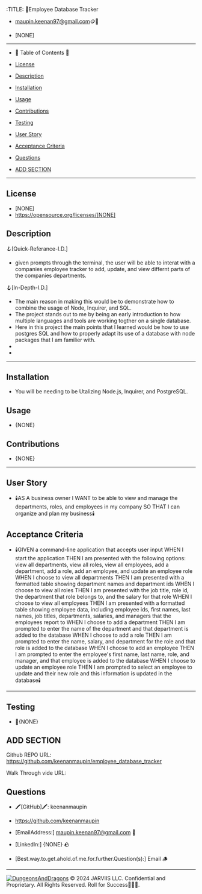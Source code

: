 
  :TITLE:
👑Employee Database Tracker 

- maupin.keenan97@gmail.com🪙💸

- [NONE]
-----------------------------------------------------------

- 🧭 Table of Contents 🧭 

- [License](#license)

- [Description](#description)

- [Installation](#installation)

- [Usage](#usage)

- [Contributions](#contributions)

- [Testing](#testing)

- [User Story](#user-story)

- [Acceptance Criteria](#acceptance-criteria)

- [Questions](#questions)

- [ADD SECTION](#add-section)

-------------------------------------------------------
## License
- [NONE]
- https://opensource.org/licenses/[NONE]

## Description

🪝[Quick-Referance-I.D.] 
- given prompts through the terminal, the user will be able to interat with a companies employee tracker to add, 
  update, and view differnt  parts of the companies departments.

🪝[In-Depth-I.D.] 
- The main reason in making this would be to demonstrate how to combine the usage of Node, Inquirer, and SQL.
- The project stands out to me by being an early introduction to how multiple languages and tools are working togther on a single database.
- Here in this project the main points that I learned would be how to use postgres SQL and how to properly adapt its use of a database with node packages that I am familier 
  with.
- 
- 

-------------------------------------------------------
## Installation 
- You will be needing to  be Utalizing  Node.js, Inquirer, and PostgreSQL.
## Usage
- {NONE}
## Contributions
- {NONE}
-------------------------------------------------------
## User Story
- 🕯️AS A business owner
I WANT to be able to view and manage the departments, roles, and employees in my company
SO THAT I can organize and plan my business🕯️

## Acceptance Criteria
- 🕯️GIVEN a command-line application that accepts user input
WHEN I start the application
THEN I am presented with the following options: view all departments, view all roles, view all employees, add a department, add a role, add an employee, and update an employee role
WHEN I choose to view all departments
THEN I am presented with a formatted table showing department names and department ids
WHEN I choose to view all roles
THEN I am presented with the job title, role id, the department that role belongs to, and the salary for that role
WHEN I choose to view all employees
THEN I am presented with a formatted table showing employee data, including employee ids, first names, last names, job titles, departments, salaries, and managers that the employees report to
WHEN I choose to add a department
THEN I am prompted to enter the name of the department and that department is added to the database
WHEN I choose to add a role
THEN I am prompted to enter the name, salary, and department for the role and that role is added to the database
WHEN I choose to add an employee
THEN I am prompted to enter the employee's first name, last name, role, and manager, and that employee is added to the database
WHEN I choose to update an employee role
THEN I am prompted to select an employee to update and their new role and this information is updated in the database🕯️
-------------------------------------------------------

## Testing
- 🧪{NONE}

## ADD SECTION 
Github REPO URL: https://github.com/keenanmaupin/employee_database_tracker

Walk Through vide URL: 

## Questions
- 🖍️[GitHub]🖍️: keenanmaupin
- https://github.com/keenanmaupin
- [EmailAddress:] maupin.keenan97@gmail.com 🍄
- [LinkedIn:] {NONE} 🪨

- [Best.way.to.get.ahold.of.me.for.further.Question(s):] Email 🪵

---

[![DungeonsAndDragons](https://cdn3.emoji.gg/emojis/2932-dungeonsanddragons.gif)](https://emoji.gg/emoji/2932-dungeonsanddragons)
© 2024 JARVIIS LLC. Confidential and Proprietary. All Rights Reserved. Roll for Success🧙🏾‍♂️.